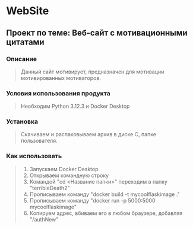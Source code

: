 # WebSite
## Проект по теме: Веб-сайт с мотивационными цитатами ##
### Описание
> Данный сайт мотивирует, предназначен для мотивации мотивированных мотиваторов.
### Условия использования продукта
> Необходим Python 3.12.3  и Docker Desktop
### Установка
> Скачиваем и распаковываем архив в диске C, папке пользователя.
### Как использовать
> 1. Запускаем Docker Desktop
> 2. Открываем командную строку
> 3. Командой "cd <Название папки>" переходим в папку "terribleDeath2"
> 4. Прописываем команду "docker build -t mycoolflaskimage ."
> 5. Прописываем команду "docker run -p 5000:5000 mycoolflaskimage"
> 6. Копируем адрес, вбиваем его в любом браузере, добавляя "/authNew"
